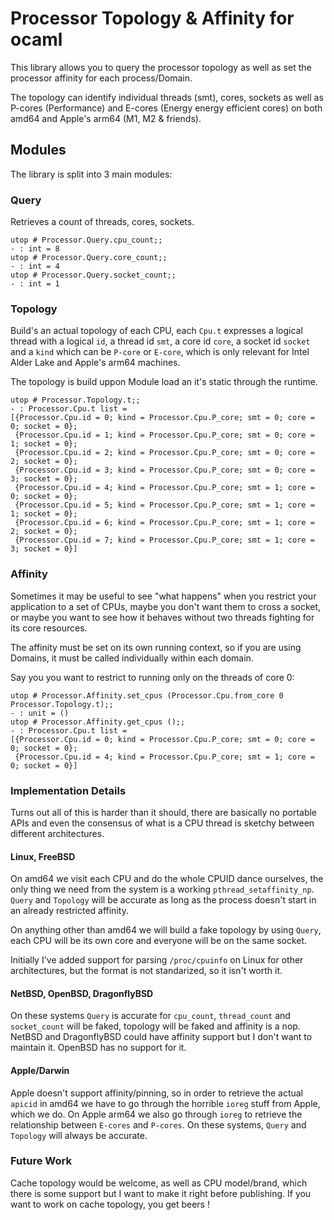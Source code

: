 # Processor Topology & Affinity for ocaml

This library allows you to query the processor topology as well as set
the processor affinity for each process/Domain.

The topology can identify individual threads (smt), cores, sockets as
well as P-cores (Performance) and E-cores (Energy energy efficient
cores) on both amd64 and Apple's arm64 (M1, M2 & friends).

## Modules

The library is split into 3 main modules:

### Query

Retrieves a count of threads, cores, sockets.
```
utop # Processor.Query.cpu_count;;
- : int = 8
utop # Processor.Query.core_count;;
- : int = 4
utop # Processor.Query.socket_count;;
- : int = 1
```

### Topology

Build's an actual topology of each CPU, each `Cpu.t` expresses a
logical thread with a logical `id`, a thread id `smt`, a core id
`core`, a socket id `socket` and a `kind` which can be `P-core` or
`E-core`, which is only relevant for Intel Alder Lake and Apple's
arm64 machines.

The topology is build uppon Module load an it's static through the runtime.

```
utop # Processor.Topology.t;;
- : Processor.Cpu.t list =
[{Processor.Cpu.id = 0; kind = Processor.Cpu.P_core; smt = 0; core = 0; socket = 0};
 {Processor.Cpu.id = 1; kind = Processor.Cpu.P_core; smt = 0; core = 1; socket = 0};
 {Processor.Cpu.id = 2; kind = Processor.Cpu.P_core; smt = 0; core = 2; socket = 0};
 {Processor.Cpu.id = 3; kind = Processor.Cpu.P_core; smt = 0; core = 3; socket = 0};
 {Processor.Cpu.id = 4; kind = Processor.Cpu.P_core; smt = 1; core = 0; socket = 0};
 {Processor.Cpu.id = 5; kind = Processor.Cpu.P_core; smt = 1; core = 1; socket = 0};
 {Processor.Cpu.id = 6; kind = Processor.Cpu.P_core; smt = 1; core = 2; socket = 0};
 {Processor.Cpu.id = 7; kind = Processor.Cpu.P_core; smt = 1; core = 3; socket = 0}]
```

### Affinity

Sometimes it may be useful to see "what happens" when you restrict
your application to a set of CPUs, maybe you don't want them to cross
a socket, or maybe you want to see how it behaves without two threads
fighting for its core resources.

The affinity must be set on its own running context, so if you are
using Domains, it must be called individually within each domain.

Say you you want to restrict to running only on the threads of core 0:
```
utop # Processor.Affinity.set_cpus (Processor.Cpu.from_core 0 Processor.Topology.t);;
- : unit = ()
utop # Processor.Affinity.get_cpus ();;
- : Processor.Cpu.t list =
[{Processor.Cpu.id = 0; kind = Processor.Cpu.P_core; smt = 0; core = 0; socket = 0};
 {Processor.Cpu.id = 4; kind = Processor.Cpu.P_core; smt = 1; core = 0; socket = 0}]
```

### Implementation Details

Turns out all of this is harder than it should, there are basically no
portable APIs and even the consensus of what is a CPU thread is
sketchy between different architectures.

#### Linux, FreeBSD

On amd64 we visit each CPU and do the whole CPUID dance ourselves, the
only thing we need from the system is a working
`pthread_setaffinity_np`.  `Query` and `Topology` will be accurate as
long as the process doesn't start in an already restricted affinity.

On anything other than amd64 we will build a fake topology by using
`Query`, each CPU will be its own core and everyone will be on the
same socket.

Initially I've added support for parsing `/proc/cpuinfo` on Linux for
other architectures, but the format is not standarized, so it isn't
worth it.

#### NetBSD, OpenBSD, DragonflyBSD

On these systems `Query` is accurate for `cpu_count`, `thread_count`
and `socket_count` will be faked, topology will be faked and affinity
is a nop.  NetBSD and DragonflyBSD could have affinity support but I
don't want to maintain it. OpenBSD has no support for it.

#### Apple/Darwin

Apple doesn't support affinity/pinning, so in order to retrieve the
actual `apicid` in amd64 we have to go through the horrible `ioreg`
stuff from Apple, which we do.  On Apple arm64 we also go through
`ioreg` to retrieve the relationship between `E-cores` and `P-cores`.
On these systems, `Query` and `Topology` will always be accurate.

### Future Work

Cache topology would be welcome, as well as CPU model/brand, which
there is some support but I want to make it right before
publishing. If you want to work on cache topology, you get beers !
